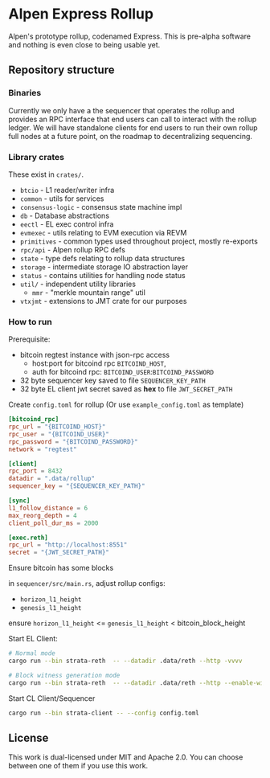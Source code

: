 # Alpen Express Rollup

Alpen's prototype rollup, codenamed Express. This is pre-alpha software and
nothing is even close to being usable yet.

## Repository structure

### Binaries

Currently we only have a the sequencer that operates the rollup and provides
an RPC interface that end users can call to interact with the rollup ledger.
We will have standalone clients for end users to run their own rollup full nodes
at a future point, on the roadmap to decentralizing sequencing.

### Library crates

These exist in `crates/`.

* `btcio` - L1 reader/writer infra
* `common` - utils for services
* `consensus-logic` - consensus state machine impl
* `db` - Database abstractions
* `eectl` - EL exec control infra
* `evmexec` - utils relating to EVM execution via REVM
* `primitives` - common types used throughout project, mostly re-exports
* `rpc/api` - Alpen rollup RPC defs
* `state` - type defs relating to rollup data structures
* `storage` - intermediate storage IO abstraction layer
* `status` - contains utilities for handling node status 
* `util/` - independent utility libraries
  * `mmr` - "merkle mountain range" util
* `vtxjmt` - extensions to JMT crate for our purposes

### How to run

Prerequisite: 
  * bitcoin regtest instance with json-rpc access
    * host:port for bitcoind rpc `BITCOIND_HOST`, 
    * auth for bitcoind rpc: `BITCOIND_USER`:`BITCOIND_PASSWORD`
  * 32 byte sequencer key saved to file `SEQUENCER_KEY_PATH`
  * 32 byte EL client jwt secret saved as **hex** to file `JWT_SECRET_PATH`

Create `config.toml` for rollup (Or use `example_config.toml` as template)

```toml
[bitcoind_rpc]
rpc_url = "{BITCOIND_HOST}"
rpc_user = "{BITCOIND_USER}"
rpc_password = "{BITCOIND_PASSWORD}"
network = "regtest"

[client]
rpc_port = 8432
datadir = ".data/rollup"
sequencer_key = "{SEQUENCER_KEY_PATH}"

[sync]
l1_follow_distance = 6
max_reorg_depth = 4
client_poll_dur_ms = 2000

[exec.reth]
rpc_url = "http://localhost:8551"
secret = "{JWT_SECRET_PATH}"
```

Ensure bitcoin has some blocks

in `sequencer/src/main.rs`, adjust rollup configs: 
  * `horizon_l1_height` 
  * `genesis_l1_height` 

ensure `horizon_l1_height` <= `genesis_l1_height` < bitcoin_block_height

Start EL Client:

```sh
# Normal mode
cargo run --bin strata-reth  -- --datadir .data/reth --http -vvvv

# Block witness generation mode
cargo run --bin strata-reth  -- --datadir .data/reth --http --enable-witness-gen -vvvv
```

Start CL Client/Sequencer

```sh
cargo run --bin strata-client -- --config config.toml
```

## License

This work is dual-licensed under MIT and Apache 2.0.
You can choose between one of them if you use this work.
